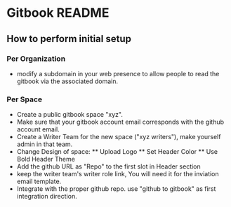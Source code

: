 # Gitbook README

## How to perform initial setup

### Per Organization
* modify a subdomain in your web presence to allow people to read the gitbook via the associated domain.

### Per Space
* Create a public gitbook space "xyz". 
* Make sure that your gitbook account email corresponds with the github account email.
* Create a Writer Team for the new space ("xyz writers"), make yourself admin in that team.
* Change Design of space:
** Upload Logo
** Set Header Color
** Use Bold Header Theme
* Add the github URL as "Repo" to the first slot in Header section
* keep the writer team's writer role link, You will need it for the inviation email template.
* Integrate with the proper github repo. use "github to gitbook" as first integration direction.